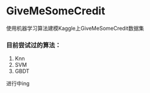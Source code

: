 # GiveMeSomeCredit
使用机器学习算法建模Kaggle上GiveMeSomeCredit数据集

### 目前尝试过的算法：
1. Knn
2. SVM
3. GBDT

进行中ing
